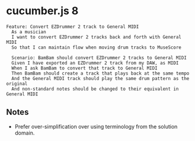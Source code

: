# cucumber.js 8

```gherkin
Feature: Convert EZDrummer 2 track to General MIDI
  As a musician
  I want to convert EZDrummer 2 tracks back and forth with General MIDI
  So that I can maintain flow when moving drum tracks to MuseScore

  Scenario: BamBam should convert EZDrummer 2 tracks to General MIDI
  Given I have exported an EZDrummer 2 track from my DAW, as MIDI
  When I ask BamBam to convert that track to General MIDI
  Then BamBam should create a track that plays back at the same tempo
  And the General MIDI track should play the same drum pattern as the original
  And non-standard notes should be changed to their equivalent in General MIDI
```

## Notes

- Prefer over-simplification over using terminology from the solution domain.
